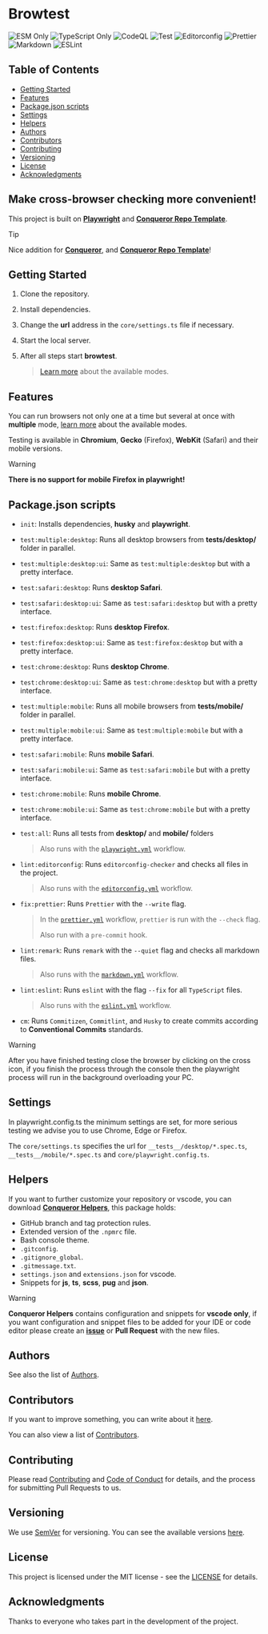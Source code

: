 # Browtest

![ESM Only](https://img.shields.io/badge/ESM-only-gray?labelColor=fe0)
![TypeScript Only](https://img.shields.io/badge/TypeScript-only-gray?labelColor=06f)
![CodeQL](https://img.shields.io/github/actions/workflow/status/Conqueror-Site-Builder/browtest/codeql.yml?label=CodeQL)
![Test](https://img.shields.io/github/actions/workflow/status/Conqueror-Site-Builder/browtest/playwright.yml?label=Test)
![Editorconfig](https://img.shields.io/github/actions/workflow/status/Conqueror-Site-Builder/browtest/editorconfig.yml?label=Editorconfig)
![Prettier](https://img.shields.io/github/actions/workflow/status/Conqueror-Site-Builder/browtest/prettier.yml?label=Prettier)
![Markdown](https://img.shields.io/github/actions/workflow/status/Conqueror-Site-Builder/browtest/markdown.yml?label=Markdown)
![ESLint](https://img.shields.io/github/actions/workflow/status/Conqueror-Site-Builder/browtest/eslint.yml?label=ESLint)

## Table of Contents

-   [Getting Started](#getting-started)
-   [Features](#features)
-   [Package.json scripts](#packagejson-scripts)
-   [Settings](#settings)
-   [Helpers](#helpers)
-   [Authors](#authors)
-   [Contributors](#contributors)
-   [Contributing](#contributing)
-   [Versioning](#versioning)
-   [License](#license)
-   [Acknowledgments](#acknowledgments)

## **Make cross-browser checking more convenient!**

This project is built on [**Playwright**](https://github.com/microsoft/playwright)
and [**Conqueror Repo Template**](https://github.com/Conqueror-Site-Builder/browtest).

> [!TIP]
> Nice addition for [**Conqueror**](https://github.com/Conqueror-Site-Builder/conqueror),
> and [**Conqueror Repo Template**](https://github.com/Conqueror-Site-Builder/browtest)!

## Getting Started

1.  Clone the repository.

1.  Install dependencies.

1.  Change the **url** address in the `core/settings.ts` file if necessary.

1.  Start the local server.

1.  After all steps start **browtest**.

    > [Learn more](#packagejson-scripts) about the available modes.

## Features

You can run browsers not only one at a time but several at once
with **multiple** mode, [learn more](#packagejson-scripts)
about the available modes.

Testing is available in **Chromium**, **Gecko** (Firefox), **WebKit** (Safari)
and their mobile versions.

> [!WARNING]
> **There is no support for mobile Firefox in playwright!**

## Package.json scripts

-   `init`: Installs dependencies, **husky** and **playwright**.

-   `test:multiple:desktop`: Runs all desktop browsers from **__tests__/desktop/**
    folder in parallel.

-   `test:multiple:desktop:ui`: Same as `test:multiple:desktop` but with
    a pretty interface.

-   `test:safari:desktop`: Runs **desktop Safari**.

-   `test:safari:desktop:ui`: Same as `test:safari:desktop` but with
    a pretty interface.

-   `test:firefox:desktop`: Runs **desktop Firefox**.

-   `test:firefox:desktop:ui`: Same as `test:firefox:desktop` but with
    a pretty interface.

-   `test:chrome:desktop`: Runs **desktop Chrome**.

-   `test:chrome:desktop:ui`: Same as `test:chrome:desktop` but with
    a pretty interface.

-   `test:multiple:mobile`: Runs all mobile browsers from **__tests__/mobile/**
    folder in parallel.

-   `test:multiple:mobile:ui`: Same as `test:multiple:mobile` but with
    a pretty interface.

-   `test:safari:mobile`: Runs **mobile Safari**.

-   `test:safari:mobile:ui`: Same as `test:safari:mobile` but with
    a pretty interface.

-   `test:chrome:mobile`: Runs **mobile Chrome**.

-   `test:chrome:mobile:ui`: Same as `test:chrome:mobile` but with
    a pretty interface.

-   `test:all`: Runs all tests from **desktop/** and **mobile/** folders

    > Also runs with the [`playwright.yml`](https://github.com/Conqueror-Site-Builder/browtest/blob/main/.github/workflows/playwright.yml) workflow.

-   `lint:editorconfig`: Runs `editorconfig-checker` and
    checks all files in the project.

    > Also runs with the [`editorconfig.yml`](https://github.com/Conqueror-Site-Builder/browtest/blob/main/.github/workflows/editorconfig.yml) workflow.

-   `fix:prettier`: Runs `Prettier` with the `--write` flag.

    > In the [`prettier.yml`](https://github.com/Conqueror-Site-Builder/browtest/blob/main/.github/workflows/prettier.yml)
    > workflow, `prettier` is run with the `--check` flag.
    >
    > Also run with a `pre-commit` hook.

-   `lint:remark`: Runs `remark` with the `--quiet` flag and
    checks all markdown files.

    > Also runs with the [`markdown.yml`](https://github.com/Conqueror-Site-Builder/browtest/blob/main/.github/workflows/markdown.yml) workflow.

-   `lint:eslint`: Runs `eslint` with the flag `--fix`
    for all `TypeScript` files.

    > Also runs with the [`eslint.yml`](https://github.com/Conqueror-Site-Builder/browtest/blob/main/.github/workflows/eslint.yml) workflow.

-   `cm`: Runs `Commitizen`, `Commitlint`, and `Husky` to create commits
    according to **Conventional Commits** standards.

> [!WARNING]
> After you have finished testing close the browser by clicking on the cross icon,
> if you finish the process through the console then the playwright process will
> run in the background overloading your PC.

## Settings

In playwright.config.ts the minimum settings are set,
for more serious testing we advise you to use Chrome, Edge or Firefox.

The `core/settings.ts` specifies the url for `__tests__/desktop/*.spec.ts`,
`__tests__/mobile/*.spec.ts` and `core/playwright.config.ts`.

## Helpers

If you want to further customize your repository or vscode,
you can download [**Conqueror Helpers**](https://github.com/Conqueror-Site-Builder/conqueror-helpers),
this package holds:

-   GitHub branch and tag protection rules.
-   Extended version of the `.npmrc` file.
-   Bash console theme.
-   `.gitconfig`.
-   `.gitignore_global`.
-   `.gitmessage.txt`.
-   `settings.json` and `extensions.json` for vscode.
-   Snippets for **js**, **ts**, **scss**, **pug** and **json**.

> [!WARNING]
> **Conqueror Helpers** contains configuration and snippets for **vscode only**,
> if you want configuration and snippet files to be added for your IDE
> or code editor please create an [**issue**](https://github.com/Conqueror-Site-Builder/conqueror-helpers/issues/new/choose)
> or **Pull Request** with the new files.

## Authors

See also the list of [Authors](AUTHORS.md).

## Contributors

If you want to improve something, you can write about it
[here](https://github.com/Conqueror-Site-Builder/browtest/issues/new/choose).

You can also view a list of [Contributors](CONTRIBUTORS.md).

## Contributing

Please read [Contributing](CONTRIBUTING.md)
and [Code of Conduct](CODE_OF_CONDUCT.md) for details,
and the process for submitting Pull Requests to us.

## Versioning

We use [SemVer](https://semver.org) for versioning.
You can see the available versions
[here](https://github.com/Conqueror-Site-Builder/browtest/tags).

## License

This project is licensed under the MIT license - see the
[LICENSE](LICENSE) for details.

## Acknowledgments

Thanks to everyone who takes part in the development of the project.
